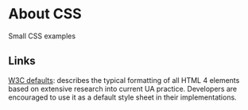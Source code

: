# About CSS

Small CSS examples

## Links

[W3C defaults](http://www.w3.org/TR/CSS2/sample.html): describes the typical
formatting of all HTML 4 elements based on extensive research into current UA
practice. Developers are encouraged to use it as a default style sheet in their
implementations. 
